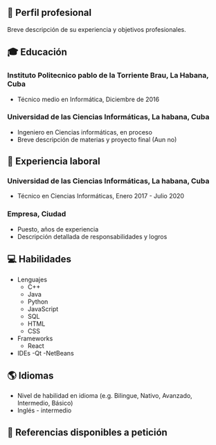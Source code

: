 ## 💼 Perfil profesional
Breve descripción de su experiencia y objetivos profesionales.

## 🎓 Educación

### Instituto Politecnico pablo de la Torriente Brau, La Habana, Cuba
- Técnico medio en Informática, Diciembre de 2016

### Universidad de las Ciencias Informáticas, La habana, Cuba
- Ingeniero en Ciencias informáticas, en proceso
- Breve descripción de materias y proyecto final (Aun no)

## 💼 Experiencia laboral

### Universidad de las Ciencias Informáticas, La habana, Cuba
- Técnico en Ciencias Informáticas, Enero 2017 - Julio 2020

### Empresa, Ciudad
- Puesto, años de experiencia
- Descripción detallada de responsabilidades y logros

## 💻 Habilidades
- Lenguajes
  - C++
  - Java
  - Python
  - JavaScript
  - SQL
  - HTML
  - CSS
- Frameworks
  - React
- IDEs
  -Qt
  -NetBeans

## 🌎 Idiomas

- Nivel de habilidad en idioma (e.g. Bilingue, Nativo, Avanzado, Intermedio, Básico)
- Inglés - intermedio

## 🔗 Referencias disponibles a petición
